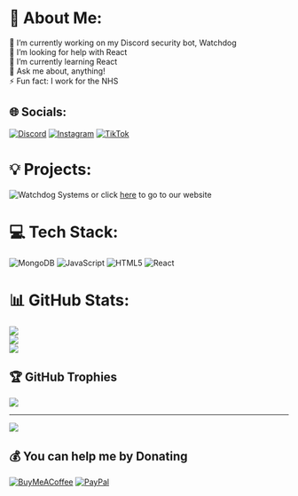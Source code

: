 # 💫 About Me:
🔭 I’m currently working on my Discord security bot, Watchdog<br>🤝 I’m looking for help with React<br>🌱 I’m currently learning React<br>💬 Ask me about, anything!<br>⚡ Fun fact: I work for the NHS


## 🌐 Socials:
[![Discord](https://img.shields.io/badge/Discord-%237289DA.svg?logo=discord&logoColor=white)](https://discord.gg/8gd7kpNusX) [![Instagram](https://img.shields.io/badge/Instagram-%23E4405F.svg?logo=Instagram&logoColor=white)](https://instagram.com/05_JDB) [![TikTok](https://img.shields.io/badge/TikTok-%23000000.svg?logo=TikTok&logoColor=white)](https://tiktok.com/@05_JDB) 

# 💡 Projects:

![Watchdog Systems](https://www.behance.net/gallery/209878505/Advanced-Security-Discord-Bot) or click [here](https://watchdogsystems.xyz) to go to our website

# 💻 Tech Stack:
![MongoDB](https://img.shields.io/badge/MongoDB-%234ea94b.svg?style=for-the-badge&logo=mongodb&logoColor=white) ![JavaScript](https://img.shields.io/badge/javascript-%23323330.svg?style=for-the-badge&logo=javascript&logoColor=%23F7DF1E) ![HTML5](https://img.shields.io/badge/html5-%23E34F26.svg?style=for-the-badge&logo=html5&logoColor=white) ![React](https://img.shields.io/badge/react-%2320232a.svg?style=for-the-badge&logo=react&logoColor=%2361DAFB)
# 📊 GitHub Stats:
![](https://github-readme-stats.vercel.app/api?username=JBecconsall&theme=dark&hide_border=false&include_all_commits=false&count_private=true)<br/>
![](https://github-readme-streak-stats.herokuapp.com/?user=JBecconsall&theme=dark&hide_border=false)<br/>
![](https://github-readme-stats.vercel.app/api/top-langs/?username=JBecconsall&theme=dark&hide_border=false&include_all_commits=false&count_private=true&layout=compact)

## 🏆 GitHub Trophies
![](https://github-profile-trophy.vercel.app/?username=JBecconsall&theme=dracula&no-frame=false&no-bg=true&margin-w=4)

---
[![](https://visitcount.itsvg.in/api?id=JBecconsall&icon=0&color=1)](https://visitcount.itsvg.in)

  ## 💰 You can help me by Donating
  [![BuyMeACoffee](https://img.shields.io/badge/Buy%20Me%20a%20Coffee-ffdd00?style=for-the-badge&logo=buy-me-a-coffee&logoColor=black)](https://buymeacoffee.com/ignJosh) [![PayPal](https://img.shields.io/badge/PayPal-00457C?style=for-the-badge&logo=paypal&logoColor=white)](https://paypal.me/joshbecconsall4) 

  
<!-- Proudly created with GPRM ( https://gprm.itsvg.in ) -->
